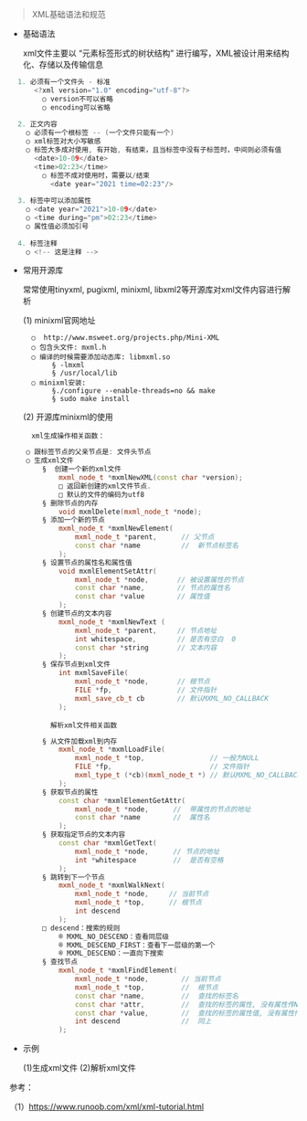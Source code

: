 
> XML基础语法和规范

- 基础语法

    xml文件主要以 “元素标签形式的树状结构” 进行编写，XML被设计用来结构化、存储以及传输信息

```cpp
  1. 必须有一个文件头 - 标准
      <?xml version="1.0" encoding="utf-8"?>
        ○ version不可以省略
        ○ encoding可以省略
    
  2. 正文内容
	○ 必须有一个根标签 -- (一个文件只能有一个)
	○ xml标签对大小写敏感
	○ 标签大多成对使用, 有开始, 有结束，且当标签中没有子标签时，中间则必须有值
	  <date>10-09</date>
	  <time>02:23</time>
        ○ 标签不成对使用时，需要以/结束
          <date year="2021 time=02:23"/>
      
  3. 标签中可以添加属性
    ○ <date year="2021">10-09</date>
    ○ <time during="pm">02:23</time>
    ○ 属性值必须加引号
    
  4. 标签注释
    ○ <!-- 这是注释 -->

```

- 常用开源库

    常常使用tinyxml, pugixml, minixml, libxml2等开源库对xml文件内容进行解析

    (1) minixml官网地址 
    
        ○  http://www.msweet.org/projects.php/Mini-XML
        ○ 包含头文件: mxml.h
        ○ 编译的时候需要添加动态库: libmxml.so
             § -lmxml
             § /usr/local/lib
        ○ minixml安装:
             §./configure --enable-threads=no && make
             § sudo make install

    (2) 开源库minixml的使用
    
        xml生成操作相关函数：

```cpp
	○ 跟标签节点的父亲节点是: 文件头节点
	○ 生成xml文件
		§  创建一个新的xml文件
		    mxml_node_t *mxmlNewXML(const char *version);
			□ 返回新创建的xml文件节点.
			□ 默认的文件的编码为utf8
		§ 删除节点的内存
		    void mxmlDelete(mxml_node_t *node);
		§ 添加一个新的节点
		    mxml_node_t *mxmlNewElement(
				mxml_node_t *parent,      // 父节点
				const char *name          //  新节点标签名
			);
		§ 设置节点的属性名和属性值 
			void mxmlElementSetAttr(
				mxml_node_t *node,       // 被设置属性的节点
				const char *name,        // 节点的属性名
				const char *value        // 属性值
			);
		§ 创建节点的文本内容
			mxml_node_t *mxmlNewText ( 
				mxml_node_t *parent,     // 节点地址
				int whitespace,          // 是否有空白  0
				const char *string       // 文本内容
			);
		§ 保存节点到xml文件
			int mxmlSaveFile(
				mxml_node_t *node,       // 根节点
				FILE *fp,                // 文件指针
				mxml_save_cb_t cb        // 默认MXML_NO_CALLBACK
			);
```

              解析xml文件相关函数
	      
```cpp
		§ 从文件加载xml到内存
			mxml_node_t *mxmlLoadFile(
				mxml_node_t *top,                // 一般为NULL
				FILE *fp,                        // 文件指针
				mxml_type_t (*cb)(mxml_node_t *) // 默认MXML_NO_CALLBACK
			);
		§ 获取节点的属性
			const char *mxmlElementGetAttr(
				mxml_node_t *node,      //  带属性的节点的地址
				const char *name        //  属性名
			);
		§ 获取指定节点的文本内容
			const char *mxmlGetText(
				mxml_node_t *node,      // 节点的地址
				int *whitespace         //  是否有空格
			);
		§ 跳转到下一个节点
			mxml_node_t *mxmlWalkNext(
				mxml_node_t *node,     // 当前节点
				mxml_node_t *top,      // 根节点
				int descend
			);
		□ descend：搜索的规则
			® MXML_NO_DESCEND：查看同层级
			® MXML_DESCEND_FIRST：查看下一层级的第一个
			® MXML_DESCEND：一直向下搜索
		§ 查找节点
			mxml_node_t *mxmlFindElement(
				mxml_node_t *node,        // 当前节点
				mxml_node_t *top,         //  根节点
				const char *name,         //  查找的标签名
				const char *attr,         //  查找的标签的属性, 没有属性传NULL
				const char *value,        //  查找的标签的属性值, 没有属性传NULL
				int descend               //  同上
			);
```

- 示例

    (1)生成xml文件
    (2)解析xml文件
    



参考：

（1）https://www.runoob.com/xml/xml-tutorial.html
